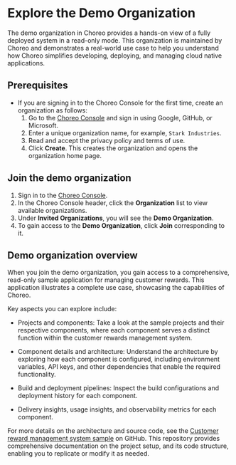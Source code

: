 # Explore the Demo Organization

The demo organization in Choreo provides a hands-on view of a fully deployed system in a read-only mode. This organization is maintained by Choreo and demonstrates a real-world use case to help you understand how Choreo simplifies developing, deploying, and managing cloud native applications.

## Prerequisites

- If you are signing in to the Choreo Console for the first time, create an organization as follows:  
    1. Go to the [Choreo Console](https://console.choreo.dev/) and sign in using Google, GitHub, or Microsoft.  
    2. Enter a unique organization name, for example, `Stark Industries`.  
    3. Read and accept the privacy policy and terms of use. 
    4. Click **Create**. This creates the organization and opens the organization home page.

## Join the demo organization

1. Sign in to the [Choreo Console](https://console.choreo.dev/).
2. In the Choreo Console header, click the **Organization** list to view available organizations.  
3. Under **Invited Organizations**, you will see the **Demo Organization**.  
4. To gain access to the **Demo Organization**, click **Join** corresponding to it.

## Demo organization overview

When you join the demo organization, you gain access to a comprehensive, read-only sample application for managing customer rewards. This application illustrates a complete use case, showcasing the capabilities of Choreo.

Key aspects you can explore include:

 - Projects and components: Take a look at the sample projects and their respective components, where each component serves a distinct function within the customer rewards management system.

 - Component details and architecture: Understand the architecture by exploring how each component is configured, including environment variables, API keys, and other dependencies that enable the required functionality.

 - Build and deployment pipelines: Inspect the build configurations and deployment history for each component.

 - Delivery insights, usage insights, and observability metrics for each component.

For more details on the architecture and source code, see the [Customer reward management system sample](https://github.com/wso2/choreo-samples/tree/main/customer-reward-management#readme) on GitHub. This repository provides comprehensive documentation on the project setup, and its code structure, enabling you to replicate or modify it as needed.
 
